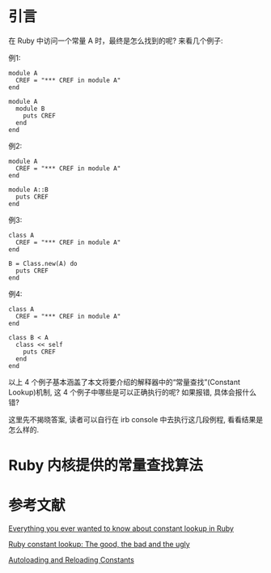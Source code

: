 # 引言

在 Ruby 中访问一个常量 A 时，最终是怎么找到的呢? 来看几个例子:

例1:

```
module A
  CREF = "*** CREF in module A"
end 

module A
  module B
    puts CREF
  end
end
```

例2:

```
module A
  CREF = "*** CREF in module A"
end

module A::B
  puts CREF
end
```

例3:

```
class A
  CREF = "*** CREF in module A"
end

B = Class.new(A) do
  puts CREF
end
```

例4:

```
class A
  CREF = "*** CREF in module A"
end

class B < A
  class << self
    puts CREF
  end
end
```

以上 4 个例子基本涵盖了本文将要介绍的解释器中的“常量查找”(Constant Lookup)机制, 这 4 个例子中哪些是可以正确执行的呢? 如果报错, 具体会报什么错?

这里先不揭晓答案, 读者可以自行在 irb console 中去执行这几段例程, 看看结果是怎么样的.


# Ruby 内核提供的常量查找算法

## 



# 参考文献

[Everything you ever wanted to know about constant lookup in Ruby](http://cirw.in/blog/constant-lookup.html)

[Ruby constant lookup: The good, the bad and the ugly](http://makandracards.com/makandra/20633-ruby-constant-lookup-the-good-the-bad-and-the-ugly)

[Autoloading and Reloading Constants](http://guides.rubyonrails.org/autoloading_and_reloading_constants.html)